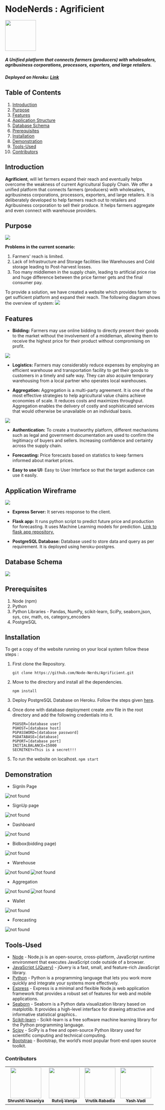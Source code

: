 # NodeNerds : Agrificient 
<img src="./public/logo.svg" width="100" height="100">

##### A Unified platform that connects farmers (producers) with wholesalers, agribusiness corporations, processors, exporters, and large retailers.

##### Deployed on Heroku: <a href="https://agrificient-nodeapp.herokuapp.com/">Link</a>

## Table of Contents

1. [Introduction](#Introduction)
2. [Purpose](#Introduction)
3. [Features](#Features)
4. [Application Structure](#Application)
5. [Database Schema](#Database)
5. [Prerequisites](#Prerequisites)
6. [Installation](#Installation)
7. [Demonstration](#Demonstration)
8. [Tools-Used](#Tools-Used)
9. [Contributors](#Contributions)

## Introduction

**Agrificient**, will let farmers expand their reach and eventually helps overcome the weakness of current Agricultural Supply Chain. We offer a unified platform that connects farmers (producers) with wholesalers, agribusiness corporations, processors, exporters, and large retailers. It is deliberately developed to help farmers reach out to retailers and Agribusiness corporation to sell their produce. It helps farmers aggregate and even connect with warehouse providers.

## Purpose

<img src="./public/images/current.png" />

**Problems in the current scenario:**

1) Farmers' reach is limited. 
2) Lack of Infrastructure and Storage facilities like Warehouses and Cold storage leading to Post-harvest losses. 
3) Too many middlemen in the supply chain, leading to artificial price rise and huge difference between the price farmer gets and the final consumer pay.

To provide a solution, we have created a website which provides farmer to get sufficient platform and expand their reach. The following diagram shows the overview of system:
<img src="./public/images/proposed.png" />

## Features

- **Bidding:** Farmers may use online bidding to directly present their goods to the market without the involvement of a middleman, allowing them to receive the highest price for their product without compromising on profit.

<img src="./public/images/Bidding.png" />

- **Logistics:** Farmers may considerably reduce expenses by employing an efficient warehouse and transportation facility to get their goods to customers in a timely and safe way. They can also acquire temporary warehousing from a local partner who operates local warehouses.

- **Aggregation:** Aggregation is a multi-party agreement. It is one of the most effective strategies to help agricultural value chains achieve economies of scale. It reduces costs and maximizes throughput. Aggregation enables the delivery of costly and sophisticated services that would otherwise be unavailable on an individual basis.

<img src="./public/images/aggregation.png" />

- **Authentication:** To create a trustworthy platform, different mechanisms such as legal and government documentation are used to confirm the legitimacy of buyers and sellers. Increasing confidence and certainty across the supply chain.

- **Forecasting:** Price forecasts based on statistics to keep farmers informed about market prices.

- **Easy to use UI:** Easy to User Interface so that the target audience can use it easily.

## Application Wireframe
<img src="./public/images/wireframe.png" />

- **Express Server:** It serves response to the client.

- **Flask app:** It runs python script to predict future price and production for forecasting. It uses Machine Learning models for prediction. <a href="https://github.com/Node-Nerds/forecast">Link to flask app repository.</a>

- **PostgreSQL Database:** Database used to store data and query as per requirement. It is deployed using heroku-postgres.

## Database Schema
<img src="./public/images/layoutWithTools.svg" />

## Prerequisites

1. Node (npm)
2. Python
3. Python Libraries - Pandas, NumPy, scikit-learn, SciPy, seaborn,json, sys, csv, math, os, category_encoders
4. PostgreSQL

## Installation

To get a copy of the website running on your local system follow these steps :

1.  First clone the Repository.

    ```git clone https://github.com/Node-Nerds/Agrificient.git```

2.  Move to the directory and install all the dependencies.

    ```npm install```

3. Deploy PostgreSQL Database on Heroku. Follow the steps given <a href="https://dev.to/prisma/how-to-setup-a-free-postgresql-database-on-heroku-1dc1">here</a>.
    
4. Once done with database deployment create .env file in the root directory and add the following credentials into it.
    ```
    PGUSER=[database user]
    PGHOST=[database host]
    PGPASSWORD=[database password]
    PGDATABASE=[database]
    PGPORT=[database port]
    INITIALBALANCE=15000
    SECRETKEY=This is a secret!!!
    ```

5.  To run the website on localhost.
    ```npm start```

## Demonstration 

- SignIn Page
<img src="./public/images/Signin.png" alt="not found">

- SignUp page
<img src="./public/images/Signup.png" alt="not found">

- Dashboard
<img src="./public/images/dashboard.png" alt="not found">

- Bidbox(bidding page)
<img src="./public/images/bidbox.png" alt="not found">

- Warehouse
<img src="./public/images/warehouse.png" alt="not found">
<img src="./public/images/addWarehouse.png" alt="not found">

- Aggregation
<img src="./public/images/aggregate.png" alt="not found">
<img src="./public/images/addAggregator.png" alt="not found">

- Wallet
<img src="./public/images/wallet.png" alt="not found">

- Forecasting
<img src="./public/images/forecast.png" alt="not found">


## Tools-Used

- <a href="https://nodejs.org/">Node</a> - Node.js is an open-source, cross-platform, JavaScript runtime environment that executes JavaScript code outside of a browser.
- <a href="https://jquery.com/">JavaScript (JQuery)</a> - jQuery is a fast, small, and feature-rich JavaScript library.
- <a href="https://www.python.org/">Python</a> - Python is a programming language that lets you work more quickly and integrate your systems more effectively.
- <a href="https://expressjs.com/">Express</a> - Express is a minimal and flexible Node.js web application framework that provides a robust set of features for web and mobile applications.
- <a href="https://seaborn.pydata.org/">Seaborn</a> - Seaborn is a Python data visualization library based on matplotlib. It provides a high-level interface for drawing attractive and informative statistical graphics..
- <a href="https://scikit-learn.org/stable/">Scikit-learn</a> - Scikit-learn is a free software machine learning library for the Python programming language.
- <a href="https://www.scipy.org/">Scipy</a> - SciPy is a free and open-source Python library used for scientific computing and technical computing.
- <a href="https://getbootstrap.com/">Bootstrap</a> - Bootstrap, the world’s most popular front-end open source toolkit.

### Contributors
<table>
    <tr>
        <td align="center"><a href="https://github.com/shrushti22"><img src="https://avatars.githubusercontent.com/shrushti22" width="100px;" alt=""/><br /><sub><b>Shrushti Vasaniya</b></sub></a><br /></td>
        <td align="center"><a href="https://github.com/RutvijDv"><img src="https://avatars.githubusercontent.com/RutvijDv" width="100px;" alt=""/><br /><sub><b>Rutvij Vamja</b></sub></a><br /></td>
        <td align="center"><a href="https://github.com/vrutikrabadia"><img src="https://avatars.githubusercontent.com/vrutikrabadia" width="100px;" alt=""/><br /><sub><b>Vrutik Rabadia</b></sub></a><br /></td>
        <td align="center"><a href="https://github.com/YashMaxy"><img src="https://avatars.githubusercontent.com/YashMaxy" width="100px;" alt=""/><br /><sub><b>Yash Vadi</b></sub></a><br /></td>
    </tr>
</table>    
